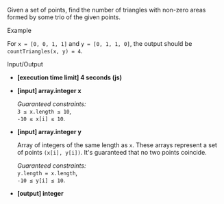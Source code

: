 
Given a set of points, find the number of triangles with non-zero areas formed by some trio of the given points.

Example

For  `x = [0, 0, 1, 1]`  and  `y = [0, 1, 1, 0]`, the output should be  
`countTriangles(x, y) = 4`.

Input/Output

-   **[execution time limit] 4 seconds (js)**
    
-   **[input] array.integer x**
    
    _Guaranteed constraints:_  
    `3 ≤ x.length ≤ 10`,  
    `-10 ≤ x[i] ≤ 10`.
    
-   **[input] array.integer y**
    
    Array of integers of the same length as  `x`. These arrays represent a set of points  `(x[i], y[i])`. It's guaranteed that no two points coincide.
    
    _Guaranteed constraints:_  
    `y.length = x.length`,  
    `-10 ≤ y[i] ≤ 10`.
    
-   **[output] integer**